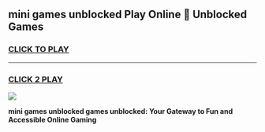 
## mini games unblocked Play Online 👋 Unblocked Games
<h3>
<a href="https://premium.freeplayer.one?title=mini_games_unblocked&ref=19F">CLICK TO PLAY</a></h3>
<hr>

<h3>
<a href="https://premium.freeplayer.one?title=mini_games_unblocked&ref=19F">CLICK 2 PLAY</a>
  
</h3>

<a href="https://premium.freeplayer.one?title=mini_games_unblocked&ref=19F"><img src="https://clearcache.store/games.png"></a>


**mini games unblocked games unblocked: Your Gateway to Fun and Accessible Online Gaming**
